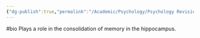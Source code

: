 ```yaml
---
{"dg-publish":true,"permalink":"/Academic/Psychology/Psychology Revision/Concepts/Acetylcholine/"}
---
```


#bio 
Plays a role in the consolidation of memory in the hippocampus.